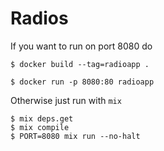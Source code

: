 # Radios

If you want to run on port 8080 do

```
$ docker build --tag=radioapp .

$ docker run -p 8080:80 radioapp
```

Otherwise just run with `mix`
```
$ mix deps.get
$ mix compile
$ PORT=8080 mix run --no-halt
```
